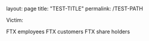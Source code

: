 layout: page
title: "TEST-TITLE"
permalink: /TEST-PATH

Victim: 

FTX employees
FTX customers
FTX share holders